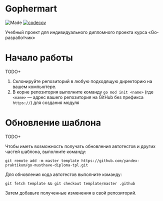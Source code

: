 # Gophermart

![Made](https://img.shields.io/badge/Made%20with-Go-1f425f.svg) [![codecov](https://codecov.io/gh/ArtemShalinFe/gophermart/branch/master/graph/badge.svg?token=1H84IB1DO1)](https://codecov.io/gh/ArtemShalinFe/gophermart)

Учебный проект для индивидуального дипломного проекта курса «Go-разработчик»

# Начало работы

TODO+

1. Склонируйте репозиторий в любую подходящую директорию на вашем компьютере.
2. В корне репозитория выполните команду `go mod init <name>` (где `<name>` — адрес вашего репозитория на GitHub без
   префикса `https://`) для создания модуля

# Обновление шаблона

TODO+

Чтобы иметь возможность получать обновления автотестов и других частей шаблона, выполните команду:

```
git remote add -m master template https://github.com/yandex-praktikum/go-musthave-diploma-tpl.git
```

Для обновления кода автотестов выполните команду:

```
git fetch template && git checkout template/master .github
```

Затем добавьте полученные изменения в свой репозиторий.
